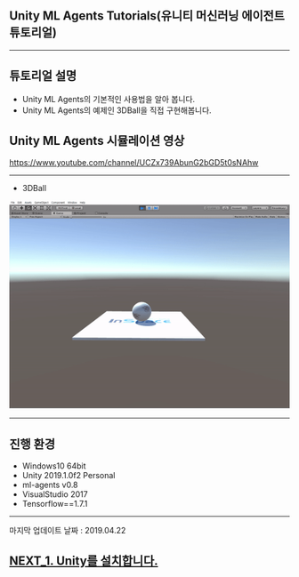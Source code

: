 ## Unity ML Agents Tutorials(유니티 머신러닝 에이전트 튜토리얼)
- - -

## 튜토리얼 설명
- Unity ML Agents의 기본적인 사용법을 알아 봅니다.
- Unity ML Agents의 예제인 3DBall을 직접 구현해봅니다.

## Unity ML Agents 시뮬레이션 영상

https://www.youtube.com/channel/UCZx739AbunG2bGD5t0sNAhw

- - -
- 3DBall

![Alt text](/unity_ml_agents_tutorial/sub/mb.gif)
- - -

## 진행 환경
- Windows10 64bit
- Unity 2019.1.0f2 Personal
- ml-agents v0.8
- VisualStudio 2017
- Tensorflow==1.7.1 
- - -

마지막 업데이트 날짜 : 2019.04.22

## [NEXT_1. Unity를 설치합니다.](https://github.com/hyunho1027/Unity_ML_Agents_Tutorial/tree/master/unity_ml_agents_tutorial/1.unity_download)
